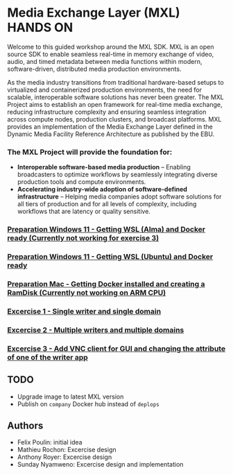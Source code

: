 # Media Exchange Layer (MXL) HANDS ON
Welcome to this guided workshop around the MXL SDK. MXL is an open source SDK to enable seamless real-time in memory exchange of video, audio, and timed metadata between media functions within modern, software-driven, distributed media production environments. 

As the media industry transitions from traditional hardware-based setups to virtualized and containerized production environments, the need for scalable, interoperable software solutions has never been greater. The MXL Project aims to establish an open framework for real-time media exchange, reducing infrastructure complexity and ensuring seamless integration across compute nodes, production clusters, and broadcast platforms. MXL provides an implementation of the Media Exchange Layer defined in the Dynamic Media Facility Reference Architecture as published by the EBU.


### The MXL Project will provide the foundation for:
* **Interoperable software-based media production** – Enabling broadcasters to optimize workflows by seamlessly integrating diverse production tools and compute environments.
* **Accelerating industry-wide adoption of software-defined infrastructure** – Helping media companies adopt software solutions for all tiers of production and for all levels of complexity, including workflows that are latency or quality sensitive.

### [Preparation Windows 11 - Getting WSL (Alma) and Docker ready (Currently not working for exercise 3)](./Preparation/WSL-Alma.md)

### [Preparation Windows 11 - Getting WSL (Ubuntu) and Docker ready](./Preparation/WSL-Ubuntu.md)

### [Preparation Mac - Getting Docker installed and creating a RamDisk (Currently not working on ARM CPU)](./Preparation/MAC.md)

### [Excercise 1 - Single writer and single domain](./Exercises/Exercise1.md)

### [Excercise 2 - Multiple writers and multiple domains](./Exercises/Exercise2.md)

### [Excercise 3 - Add VNC client for GUI and changing the attribute of one of the writer app](./Exercises/Exercise3.md)

## TODO

* Upgrade image to latest MXL version
* Publish on `company` Docker hub instead of `deplops`

## Authors

* Felix Poulin: initial idea
* Mathieu Rochon: Excercise design
* Anthony Royer: Excercise design
* Sunday Nyamweno: Excercise design and implementation 
